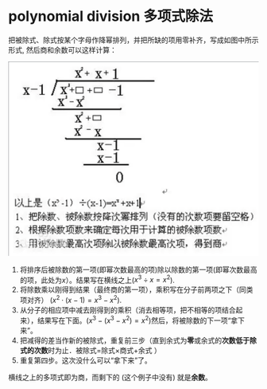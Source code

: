# polynomial division 多项式除法

把被除式、除式按某个字母作降幂排列，并把所缺的项用零补齐，写成如图中所示形式, 然后商和余数可以这样计算：

![image-20240118220322109](./attachments/image-20240118220322109.png)

1. 将排序后被除数的第一项(即幂次数最高的项)除以除数的第一项(即幂次数最高的项，此处为*x*）。结果写在横线之上($x^3 ÷ x = x^2$).
2. 将除数乘以刚得到结果（最终商的第一项），乘积写在分子前两项之下（同类项对齐） ($x^2·(x−1) = x^3−x^2$).
3. 从分子的相应项中减去刚得到的乘积（消去相等项，把不相等的项结合起来），结果写在下面。($x^3−(x^3−x^2) =x^2$)然后，将被除数的下一项“拿下来”。
4. 把减得的差当作新的被除式，重复前三步（直到余式为**零**或余式的**次数低于除式的次数**时为止．被除式=除式×商式+余式 ）
5. 重复第四步。这次没什么可以“拿下来”了。

横线之上的多项式即为商，而剩下的 (这个例子中没有) 就是**余数**。